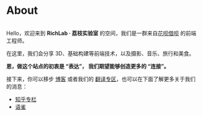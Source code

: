 # About

<Black>
  <img :src="$withBase('/team.png')">
</Black>


Hello，欢迎来到 **RichLab · 荔枝实验室** 的空间，我们是一群来自[花呗借呗](https://zhuanlan.zhihu.com/p/94875328) 的前端工程师。

在这里，我们会分享 3D、基础构建等前端技术，以及摄影、音乐、旅行和美食。

**恩，做这个站点的初衷是 “表达”， 我们期望能够创造更多的 “连接”。**

接下来，你可以移步 [博客](../blog/) 或者我们的 [翻译专区](../translations/)，也可以在下面了解更多关于我们的消息：

- [知乎专栏](https://zhuanlan.zhihu.com/richlab)
- [语雀](https://www.yuque.com/richlab)
